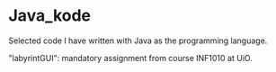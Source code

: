 # Java_kode
Selected code I have written with Java as the programming language.

"labyrintGUI": mandatory assignment from course INF1010 at UiO. 
